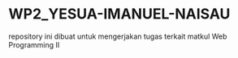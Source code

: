 # WP2_YESUA-IMANUEL-NAISAU
repository ini dibuat untuk mengerjakan tugas terkait matkul Web Programming II

